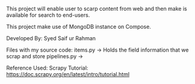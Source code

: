 This project will enable user to scarp content from web and then make is available for search to end-users.

This project make use of MongoDB instance on Compose.

Developed By:
Syed Saif ur Rahman

Files with my source code:
items.py -> Holds the field information that we scrap and store
pipelines.py ->

Reference Used:
Scrapy Tutorial: https://doc.scrapy.org/en/latest/intro/tutorial.html

